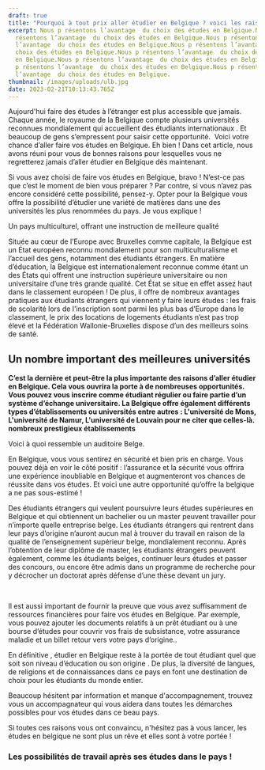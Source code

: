 ```yaml
---
draft: true
title: "Pourquoi à tout prix aller étudier en Belgique ? voici les raisons. "
excerpt: Nous p résentons l’avantage  du choix des études en Belgique.Nous p
  résentons l’avantage  du choix des études en Belgique.Nous p résentons
  l’avantage  du choix des études en Belgique.Nous p résentons l’avantage  du
  choix des études en Belgique.Nous p résentons l’avantage  du choix des études
  en Belgique.Nous p résentons l’avantage  du choix des études en Belgique.Nous
  p résentons l’avantage  du choix des études en Belgique.Nous p résentons
  l’avantage  du choix des études en Belgique.
thumbnail: /images/uploads/ulb.jpg
date: 2023-02-21T10:13:43.765Z
---
```

Aujourd'hui faire des études à l’étranger est plus accessible que jamais. Chaque année, le royaume de la Belgique compte plusieurs universités reconnues mondialement qui accueillent des étudiants internationaux . Et beaucoup de gens s’empressent pour saisir cette opportunité.  Voici votre chance d’aller faire vos études en Belgique. Eh bien ! Dans cet article, nous avons réuni pour vous de bonnes raisons pour lesquelles vous ne regretterez jamais d’aller étudier en Belgique dès maintenant. 

Si vous avez choisi de faire vos études en Belgique, bravo ! N’est-ce pas que c’est le moment de bien vous préparer ? Par contre, si vous n’avez pas encore considéré cette possibilité, pensez-y. Opter pour la Belgique vous offre la possibilité d’étudier une variété de matières dans une des universités les plus renommées du pays. Je vous explique !  

Un pays multiculturel, offrant une instruction de meilleure qualité  

Située au cœur de l’Europe avec Bruxelles comme capitale, la Belgique est un État européen reconnu mondialement pour son multiculturalisme et l’accueil des gens, notamment des étudiants étrangers. En matière d’éducation, la Belgique est internationalement reconnue comme étant un des États qui offrent une instruction supérieure universitaire ou non universitaire d’une très grande qualité. Cet État se situe en effet assez haut dans le classement européen ! De plus, il offre de nombreux avantages pratiques aux étudiants étrangers qui viennent y faire leurs études : les frais de scolarité lors de l'inscription sont parmi les plus bas d’Europe dans le classement, le prix des locations de logements étudiants n’est pas trop élevé et la Fédération Wallonie-Bruxelles dispose d’un des meilleurs soins de santé.

## Un nombre important des meilleures universités 

**C’est la dernière et peut-être la plus importante des raisons d’aller étudier en Belgique. Cela vous ouvrira la porte à de nombreuses opportunités. Vous pouvez vous inscrire comme étudiant régulier ou faire partie d’un système d’échange universitaire. La Belgique offre également différents types d’établissements ou universités entre autres : L'université de Mons, L'université de Namur, L'université de Louvain pour ne citer que celles-là. nombreux prestigieux établissements**

Voici à quoi ressemble un auditoire Belge.

En Belgique, vous vous sentirez en sécurité et bien pris en charge. Vous pouvez déjà en voir le côté positif : l’assurance et la sécurité vous offrira une expérience inoubliable en Belgique et augmenteront vos chances de réussite dans vos études. Et voici une autre opportunité qu’offre la belgique a ne pas sous-estimé !

Des étudiants étrangers qui veulent poursuivre leurs études supérieures en Belgique et qui obtiennent un bachelier ou un master peuvent travailler pour n’importe quelle entreprise belge. Les étudiants étrangers qui rentrent dans leur pays d’origine n’auront aucun mal à trouver du travail en raison de la qualité de l’enseignement supérieur belge, mondialement reconnu. Après l’obtention de leur diplôme de master, les étudiants étrangers peuvent également, comme les étudiants belges, continuer leurs études et passer des concours, ou encore être admis dans un programme de recherche pour y décrocher un doctorat après défense d’une thèse devant un jury.

  

Il est aussi important de fournir la preuve que vous avez suffisamment de ressources financières pour faire vos études en Belgique. Par exemple, vous pouvez ajouter les documents relatifs à un prêt étudiant ou à une bourse d’études pour couvrir vos frais de subsistance, votre assurance maladie et un billet retour vers votre pays d’origine..

En définitive , étudier en Belgique reste à la portée de tout étudiant quel que soit son niveau d’éducation ou son origine . De plus, la diversité de langues, de religions et de connaissances dans ce pays en font une destination de choix pour les étudiants du monde entier. 

Beaucoup hésitent par information et manque d'accompagnement, trouvez vous un accompagnateur qui vous aidera dans toutes les démarches possibles pour vos études dans ce beau pays.    

Si toutes ces raisons vous ont convaincu, n'hésitez pas à vous lancer, les études en belgique ne sont plus un rêve et elles sont à votre portée ! 











### Les possibilités de travail après ses études dans le pays !